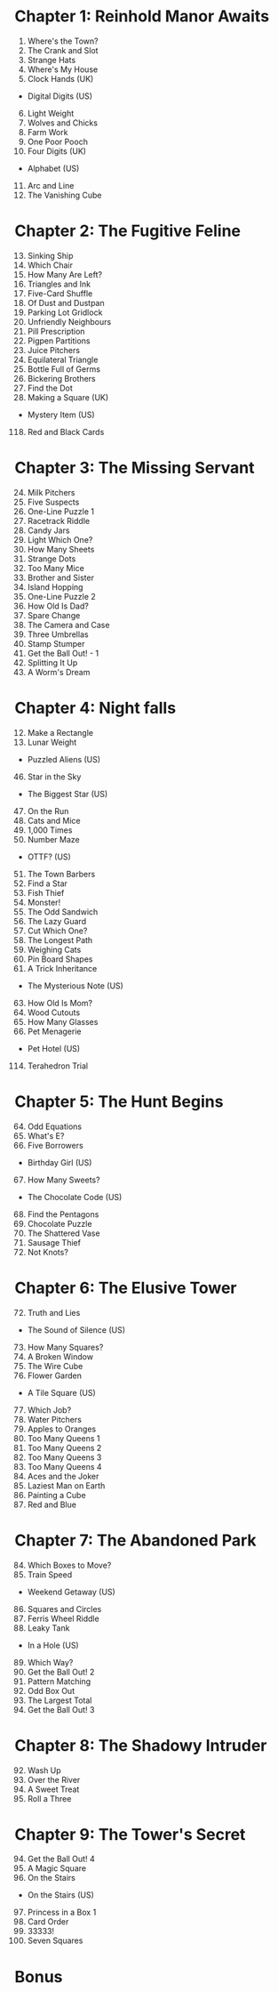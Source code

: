 # Chapter 1: Reinhold Manor Awaits

1. Where's the Town?
2. The Crank and Slot
3. Strange Hats
4. Where's My House
5. Clock Hands (UK)
  * Digital Digits (US)
6. Light Weight
7. Wolves and Chicks
8. Farm Work
9. One Poor Pooch
10. Four Digits (UK)
  * Alphabet (US)
11. Arc and Line
110. The Vanishing Cube

# Chapter 2: The Fugitive Feline

13. Sinking Ship
14. Which Chair
15. How Many Are Left?
16. Triangles and Ink
17. Five-Card Shuffle
18. Of Dust and Dustpan
19. Parking Lot Gridlock
20. Unfriendly Neighbours
21. Pill Prescription
22. Pigpen Partitions
23. Juice Pitchers
24. Equilateral Triangle
26. Bottle Full of Germs
27. Bickering Brothers
28. Find the Dot
111. Making a Square (UK)
  * Mystery Item (US)
118. Red and Black Cards

# Chapter 3: The Missing Servant

24. Milk Pitchers
29. Five Suspects
30. One-Line Puzzle 1
31. Racetrack Riddle
32. Candy Jars
33. Light Which One?
34. How Many Sheets
35. Strange Dots
36. Too Many Mice
37. Brother and Sister
38. Island Hopping
39. One-Line Puzzle 2
40. How Old Is Dad?
41. Spare Change
42. The Camera and Case
43. Three Umbrellas
44. Stamp Stumper
94. Get the Ball Out! - 1
101. Splitting It Up
107. A Worm's Dream

# Chapter 4: Night falls

12. Make a Rectangle
45. Lunar Weight
  * Puzzled Aliens (US)
46. Star in the Sky
  * The Biggest Star (US)
47. On the Run
48. Cats and Mice
49. 1,000 Times
50. Number Maze
  * OTTF? (US)
51. The Town Barbers
52. Find a Star
53. Fish Thief
54. Monster!
55. The Odd Sandwich
56. The Lazy Guard
57. Cut Which One?
59. The Longest Path
60. Weighing Cats
61. Pin Board Shapes
62. A Trick Inheritance
  * The Mysterious Note (US)
63. How Old Is Mom?
103. Wood Cutouts
106. How Many Glasses
113. Pet Menagerie
  * Pet Hotel (US)
114. Terahedron Trial

# Chapter 5: The Hunt Begins

64. Odd Equations
65. What's E?
66. Five Borrowers
  * Birthday Girl (US)
67. How Many Sweets?
  * The Chocolate Code (US)
68. Find the Pentagons
69. Chocolate Puzzle
70. The Shattered Vase
71. Sausage Thief
108. Not Knots?

# Chapter 6: The Elusive Tower

72. Truth and Lies
  * The Sound of Silence (US)
73. How Many Squares?
74. A Broken Window
75. The Wire Cube
76. Flower Garden
  * A Tile Square (US)
77. Which Job?
78. Water Pitchers
79. Apples to Oranges
80. Too Many Queens 1
81. Too Many Queens 2
82. Too Many Queens 3
83. Too Many Queens 4
102. Aces and the Joker
109. Laziest Man on Earth
117. Painting a Cube
119. Red and Blue

# Chapter 7: The Abandoned Park

84. Which Boxes to Move?
85. Train Speed
  * Weekend Getaway (US)
86. Squares and Circles
87. Ferris Wheel Riddle
88. Leaky Tank
  * In a Hole (US)
89. Which Way?
90. Get the Ball Out! 2
91. Pattern Matching
115. Odd Box Out
116. The Largest Total
120. Get the Ball Out! 3

# Chapter 8: The Shadowy Intruder

92. Wash Up
93. Over the River
104. A Sweet Treat
105. Roll a Three

# Chapter 9: The Tower's Secret

94. Get the Ball Out! 4
95. A Magic Square
96. On the Stairs
  * On the Stairs (US)
97. Princess in a Box 1
98. Card Order
99. 33333!
100. Seven Squares

# Bonus

## 
